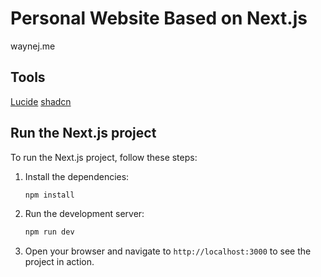 # Personal Website Based on Next.js 
waynej.me



## Tools

[Lucide](https://lucide.dev/)
[shadcn](https://ui.shadcn.com/)

## Run the Next.js project

To run the Next.js project, follow these steps:

1. Install the dependencies:
    ```bash
    npm install
    ```

2. Run the development server:
    ```bash
    npm run dev
    ```

3. Open your browser and navigate to `http://localhost:3000` to see the project in action.